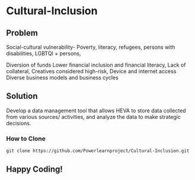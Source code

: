 # Cultural-Inclusion

## Problem
Social-cultural vulnerability- Poverty, literacy, refugees, persons with disabilities, LGBTQI + persons,

Diversion of funds
Lower financial inclusion and financial literacy, Lack of collateral, Creatives considered high-risk,
Device and internet access
Diverse business models and business cycles

## Solution
Develop a data management tool that allows HEVA to store data collected from various sources/ activities, and analyze the data to make strategic decisions.

### How to Clone
```
git clone https://github.com/Powerlearnproject/Cultural-Inclusion.git
```

## Happy Coding!
